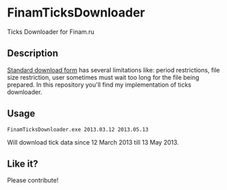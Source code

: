 FinamTicksDownloader
====================

Ticks Downloader for Finam.ru

Description
-----------

[Standard download form][1] has several limitations like: period restrictions, file size restriction, user sometimes must wait too long for the file being prepared. In this repository you'll find my implementation of ticks downloader.

Usage
-----

    FinamTicksDownloader.exe 2013.03.12 2013.05.13

Will download tick data since 12 March 2013 till 13 May 2013.

Like it?
--------

Please contribute!


  [1]: http://www.finam.ru/analysis/profile041CA00007/default.asp


